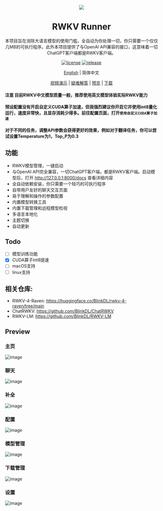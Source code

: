 <p align="center">
    <img src="https://github.com/josStorer/RWKV-Runner/assets/13366013/d24834b0-265d-45f5-93c0-fac1e19562af">
</p>

<h1 align="center">RWKV Runner</h1>

<div align="center">

本项目旨在消除大语言模型的使用门槛，全自动为你处理一切，你只需要一个仅仅几MB的可执行程序。此外本项目提供了与OpenAI
API兼容的接口，这意味着一切ChatGPT客户端都是RWKV客户端。

[![license][license-image]][license-url]
[![release][release-image]][release-url]

[English](README.md) | 简体中文

[视频演示](https://www.bilibili.com/video/BV1hM4y1v76R) | [疑难解答](https://www.bilibili.com/read/cv23921171) | [预览](#Preview) | [下载][download-url]

[license-image]: http://img.shields.io/badge/license-MIT-blue.svg

[license-url]: https://github.com/josStorer/RWKV-Runner/blob/master/LICENSE

[release-image]: https://img.shields.io/github/release/josStorer/RWKV-Runner.svg

[release-url]: https://github.com/josStorer/RWKV-Runner/releases/latest

[download-url]: https://github.com/josStorer/RWKV-Runner/releases

</div>

#### 注意 目前RWKV中文模型质量一般，推荐使用英文模型体验实际RWKV能力

#### 预设配置没有开启自定义CUDA算子加速，但我强烈建议你开启它并使用int8量化运行，速度非常快，且显存消耗少得多。前往配置页面，打开`使用自定义CUDA算子加速`

#### 对于不同的任务，调整API参数会获得更好的效果，例如对于翻译任务，你可以尝试设置Temperature为1，Top_P为0.3

## 功能

- RWKV模型管理，一键启动
- 与OpenAI API完全兼容，一切ChatGPT客户端，都是RWKV客户端。启动模型后，打开 http://127.0.0.1:8000/docs 查看详细内容
- 全自动依赖安装，你只需要一个轻巧的可执行程序
- 自带用户友好的聊天交互页面
- 易于理解和操作的参数配置
- 内置模型转换工具
- 内置下载管理和远程模型检视
- 多语言本地化
- 主题切换
- 自动更新

## Todo

- [ ] 模型训练功能
- [x] CUDA算子int8提速
- [ ] macOS支持
- [ ] linux支持

## 相关仓库:

- RWKV-4-Raven: https://huggingface.co/BlinkDL/rwkv-4-raven/tree/main
- ChatRWKV: https://github.com/BlinkDL/ChatRWKV
- RWKV-LM: https://github.com/BlinkDL/RWKV-LM

## Preview

### 主页

![image](https://github.com/josStorer/RWKV-Runner/assets/13366013/9d25380a-a17b-443f-b823-86c754ebebf0)

### 聊天

![image](https://github.com/josStorer/RWKV-Runner/assets/13366013/0e66d5fa-f34a-409f-9cd4-d880815733f3)

### 补全

![image](https://github.com/josStorer/RWKV-Runner/assets/13366013/d4178ee9-a188-4878-9777-25c916872c29)

### 配置

![image](https://github.com/josStorer/RWKV-Runner/assets/13366013/ad9921fc-7248-40a3-9e18-03445b86e4bf)

### 模型管理

![image](https://github.com/josStorer/RWKV-Runner/assets/13366013/7c36f15f-3e77-49cd-a16d-99a29f870bdf)

### 下载管理

![image](https://github.com/josStorer/RWKV-Runner/assets/13366013/32fde30b-11dd-43b9-9667-ad6975be2106)

### 设置

![image](https://github.com/josStorer/RWKV-Runner/assets/13366013/e8a0f746-9da7-48e3-b3fc-e1453ac50de2)
